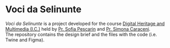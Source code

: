 # Voci da Selinunte
<i>Voci da Selinunte</i> is a project developed for the course <a href="https://www.unibo.it/en/study/phd-professional-masters-specialisation-schools-and-other-programmes/course-unit-catalogue?codiceMateria=92985&annoAccademico=2023&codiceCorso=9224&single=True&search=True" target="_blank">Digital Heritage and Multimedia (I.C.)</a> held by <a href="https://www.unibo.it/sitoweb/sofia.pescarin/en" target="_blank">Pr. Sofia Pescarin</a> and <a href="https://www.unibo.it/sitoweb/simona.caraceni/en" target="_blank">Pr. Simona Caraceni</a>.<br>
The repository contains the design brief and the files with the code (i.e. Twine and Figma).
